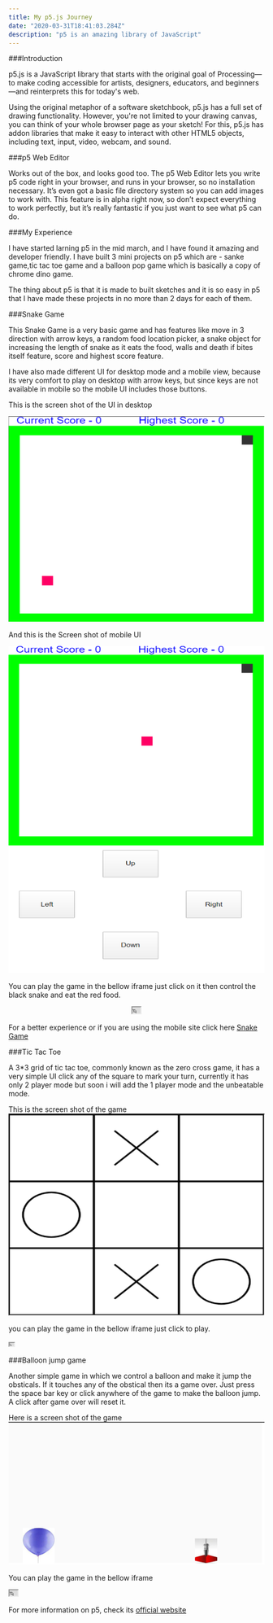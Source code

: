 ```yaml
---
title: My p5.js Journey
date: "2020-03-31T18:41:03.284Z"
description: "p5 is an amazing library of JavaScript"
---
```


###Introduction

p5.js is a JavaScript library that starts with the original goal of Processing—to make coding accessible for artists, designers, educators, and beginners—and reinterprets this for today's web.

Using the original metaphor of a software sketchbook, p5.js has a full set of drawing functionality. However, you're not limited to your drawing canvas, you can think of your whole browser page as your sketch! For this, p5.js has addon libraries that make it easy to interact with other HTML5 objects, including text, input, video, webcam, and sound.

###p5 Web Editor

Works out of the box, and looks good too. The p5 Web Editor lets you write p5 code right in your browser, and runs in your browser, so no installation necessary. It’s even got a basic file directory system so you can add images to work with. This feature is in alpha right now, so don’t expect everything to work perfectly, but it’s really fantastic if you just want to see what p5 can do.

###My Experience

I have started larning p5 in the mid march, and I have found it amazing and developer friendly. I have built 3 mini projects on p5 which are - sanke game,tic tac toe game and a balloon pop game which is basically a copy of chrome dino game.

The thing about p5 is that it is made to built sketches and it is so easy in p5 that I have made these projects in no more than 2 days for each of them.

###Snake Game

This Snake Game is a very basic game and has features like move in 3 direction with arrow keys, a random food location picker, a snake object for increasing the length of snake as it eats the food, walls and death if bites itself feature, score and highest score feature.

I have also made different UI for desktop mode and a mobile view, because its very comfort to play on desktop with arrow keys, but since keys are not available in mobile so the mobile UI includes those buttons.

This is the screen shot of the UI in desktop

![Desktop UI](./DesktopUISG.png)

And this is the Screen shot of mobile UI

![Mobile UI](./MobileUISG.png)

You can play the game in the bellow iframe just click on it then control the black snake and eat the red food.

<center><iframe src="https://editor.p5js.org/pk7711/embed/RoK4aQJMu" width="16" height="12"></iframe>
</center>

For a better experience or if you are using the mobile site click here [Snake Game](https://pkpratik.github.io/Snake-game-p5.js/)

###Tic Tac Toe

A 3\*3 grid of tic tac toe, commonly known as the zero cross game, it has a very simple UI click any of the square to mark your turn, currently it has only 2 player mode but soon i will add the 1 player mode and the unbeatable mode.

This is the screen shot of the game
![Tic Tac Toe](./TTT.png)

you can play the game in the bellow iframe just click to play.

<iframe src="https://editor.p5js.org/pk7711/embed/lmDH8sSYc" width="9" height="6"></iframe>

###Balloon jump game

Another simple game in which we control a balloon and make it jump the obsticals. If it touches any of the obstical then its a game over. Just press the space bar key or click anywhere of the game to make the balloon jump. A click after game over will reset it. 

Here is a screen shot of the game
![balloon](./balloon.png)

You can play the game in the bellow iframe

<iframe src="https://editor.p5js.org/pk7711/embed/qgEyySSBp"  width="16" height="11  "></iframe>

For more information on p5, check its [official website](https://p5js.org/)
